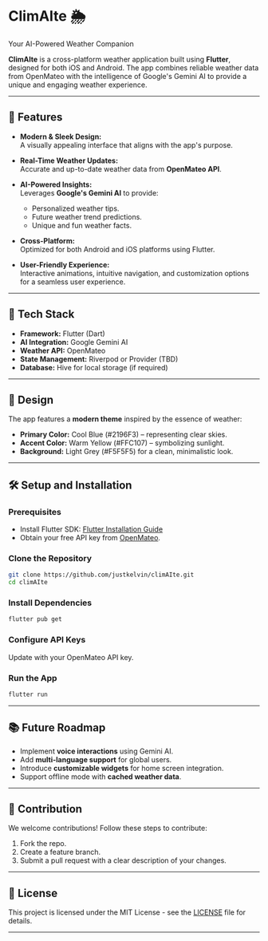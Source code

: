 # ClimAIte 🌦️  
Your AI-Powered Weather Companion  

**ClimAIte** is a cross-platform weather application built using **Flutter**, designed for both iOS and Android. The app combines reliable weather data from OpenMateo with the intelligence of Google's Gemini AI to provide a unique and engaging weather experience.  

---

## 🌟 Features  

- **Modern & Sleek Design:**  
  A visually appealing interface that aligns with the app's purpose.  

- **Real-Time Weather Updates:**  
  Accurate and up-to-date weather data from **OpenMateo API**.  

- **AI-Powered Insights:**  
  Leverages **Google's Gemini AI** to provide:  
  - Personalized weather tips.  
  - Future weather trend predictions.  
  - Unique and fun weather facts.  

- **Cross-Platform:**  
  Optimized for both Android and iOS platforms using Flutter.  

- **User-Friendly Experience:**  
  Interactive animations, intuitive navigation, and customization options for a seamless user experience.  

---

## 🚀 Tech Stack  

- **Framework:** Flutter (Dart)  
- **AI Integration:** Google Gemini AI  
- **Weather API:** OpenMateo  
- **State Management:** Riverpod or Provider (TBD)  
- **Database:** Hive for local storage (if required)  

---

## 🎨 Design  

The app features a **modern theme** inspired by the essence of weather:  
- **Primary Color:** Cool Blue (#2196F3) – representing clear skies.  
- **Accent Color:** Warm Yellow (#FFC107) – symbolizing sunlight.  
- **Background:** Light Grey (#F5F5F5) for a clean, minimalistic look.  

---

## 🛠️ Setup and Installation  

### Prerequisites  
- Install Flutter SDK: [Flutter Installation Guide](https://flutter.dev/docs/get-started/install)  
- Obtain your free API key from [OpenMateo](https://open-meteo.com/).  

### Clone the Repository  
```bash  
git clone https://github.com/justkelvin/climAIte.git  
cd climAIte  
```  

### Install Dependencies  
```bash  
flutter pub get  
```  

### Configure API Keys  
Update with your OpenMateo API key.  

### Run the App  
```bash  
flutter run  
```  

---

## 📚 Future Roadmap  

- Implement **voice interactions** using Gemini AI.  
- Add **multi-language support** for global users.  
- Introduce **customizable widgets** for home screen integration.  
- Support offline mode with **cached weather data**.  

---

## 🤝 Contribution  

We welcome contributions! Follow these steps to contribute:  
1. Fork the repo.  
2. Create a feature branch.  
3. Submit a pull request with a clear description of your changes.  

---

## 📜 License  

This project is licensed under the MIT License - see the [LICENSE](LICENSE) file for details.  

---
